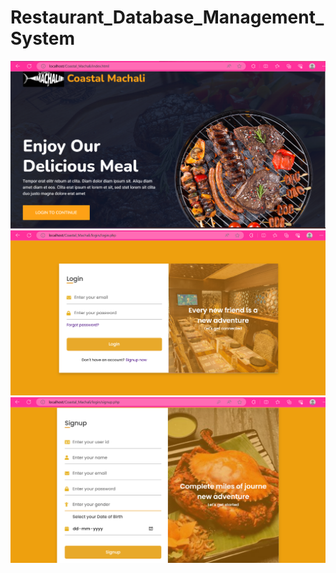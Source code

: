 ﻿# Restaurant_Database_Management_System
![Screenshot of Restaurant_Database_Management_System](./images/Screenshot%202023-09-01%20123544.png)
![Screenshot of Restaurant_Database_Management_System](./images/Screenshot%202023-09-01%20123610.png)
![Screenshot of Restaurant_Database_Management_System](./images/Screenshot%202023-09-01%20123701.png)
